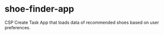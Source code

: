 # shoe-finder-app
CSP Create Task App that loads data of recommended shoes based on user preferences. 

